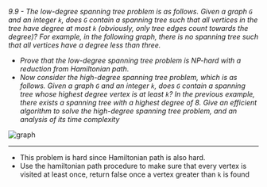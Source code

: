 *9.9 - The low-degree spanning tree problem is as follows. Given a graph `G` and an integer `k`, does `G` contain a spanning tree such that all vertices in the tree have degree at most `k` (obviously, only tree edges count towards the degree)? For example, in the following graph, there is no spanning tree such that all vertices have a degree less than three.*
- *Prove that the low-degree spanning tree problem is NP-hard with a reduction from Hamiltonian path.*
- *Now consider the high-degree spanning tree problem, which is as follows. Given a graph `G` and an integer `k`, does `G` contain a spanning tree whose highest degree vertex is at least `k`? In the previous example, there exists a spanning tree with a highest degree of 8. Give an efficient algorithm to solve the high-degree spanning tree problem, and an analysis of its time complexity*

![graph](https://github.com/jonathantorres/adm/blob/master/ch9/img/9-9.png)
***
- This problem is hard since Hamiltonian path is also hard.
- Use the hamiltonian path procedure to make sure that every vertex is visited at least once, return false once a vertex greater than `k` is found
